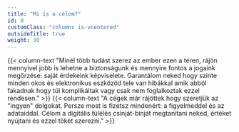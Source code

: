 ```yaml
---
title: "Mi is a célom?"
id: 0
customClass: "columns is-vcentered"
outsideTitle: true
weight: 30
---
```

{{< column-text "Minél több tudást szerez az ember ezen a téren, rájön mennyivel jobb is lehetne a biztonságunk és mennyire fontos a jogaink megőrzése: saját érdekeink képviselete. Garantálom neked hogy szinte minden okos és elektronikus eszközöd tele van hibákkal amik abból fakadnak hogy túl komplikáltak vagy csak nem foglalkoztak ezzel rendesen." >}}
{{< column-text "A cégek már rájöttek hogy szeretjük az \"ingyen\" dolgokat. Persze most is fizetsz mindenért: a figyelmeddel és az adataiddal. Célom a digitális túlélés csínját-bínját megtanítani neked, értéket nyújtani és ezzel tőkét szerezni." >}}

